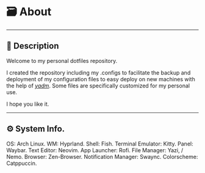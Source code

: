 # 🗃️ About

---

## 📝 Description

Welcome to my personal dotfiles repository.

I created the repository including my .configs to facilitate the backup and deployment of my configuration files to easy deploy on new machines with the help of [_yadm_](https://yadm.io/). Some files are specifically customized for my personal use.

I hope you like it.

---

## ⚙️ System Info.

OS: Arch Linux.
WM: Hyprland.
Shell: Fish.
Terminal Emulator: Kitty.
Panel: Waybar.
Text Editor: Neovim.
App Launcher: Rofi.
File Manager: Yazi, / Nemo.
Browser: Zen-Browser.
Notification Manager: Swaync.
Colorscheme: Catppuccin.
